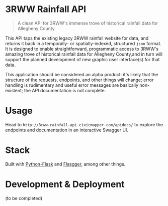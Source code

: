 # 3RWW Rainfall API

> A clean API for 3RWW's immense trove of historical rainfall data for Allegheny County

This API taps the existing legacy 3RWW rainfall website for data, and returns it back in a temporally- or spatially-indexed, structured `json` format. It is designed to enable straightforward, programmatic access to 3RWW's amazing trove of historical rainfall data for Allegheny County,and in turn will support the planned development of new graphic user interface(s) for that data.

This application should be considered an alpha product: it's likely that the structure of the requests, endpoints, and other things will change; error handling is rudimentary and useful error messages are basically non-existent; the API documentation is not complete.

# Usage

Head to `http://3rww-rainfall-api.civicmapper.com/apidocs/` to explore the endpoints and documentation in an interactive Swagger UI.

# Stack

Built with [Python-Flask](http://flask.pocoo.org/) and [Flasgger](https://github.com/rochacbruno/flasgger), among other things.

# Development & Deployment

(to be completed)
